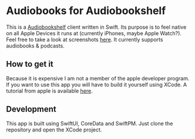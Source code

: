 #  Audiobooks for Audiobookshelf

This is a [Audiobookshelf](https://www.audiobookshelf.org) client written in Swift. Its purpose is to feel native on all Apple Devices it runs at (currently iPhones, maybe Apple Watch?). Feel free to take a look at screenshots [here](https://github.com/rasmuslos/audiobooks/tree/master/Screenshots). It currently supports audiobooks & podcasts.

## How to get it
Because it is expensive I am not a member of the apple developer program. If you want to use this app you will have to build it yourself using XCode. A tutorial from apple is available [here](https://developer.apple.com/documentation/xcode/building-and-running-an-app).

## Development
This app is built using SwiftUI, CoreData and SwiftPM. Just clone the repository and open the XCode project.
